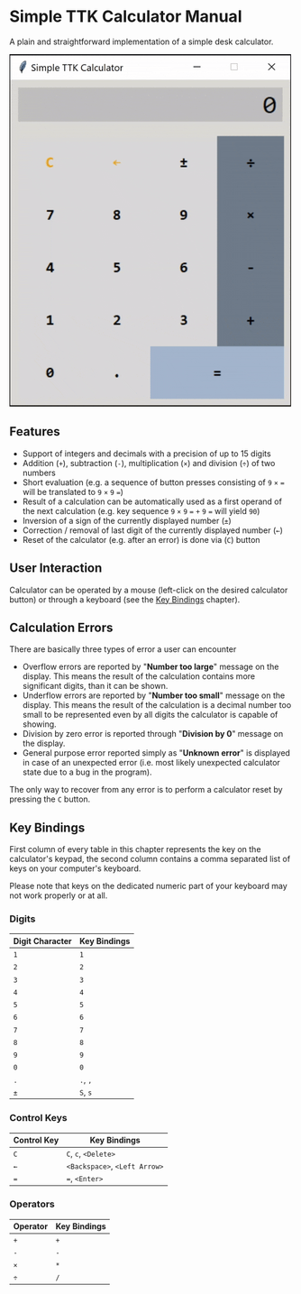 # Simple TTK Calculator Manual

A plain and straightforward implementation of a simple desk calculator.

![TTK Calculator animation](ttk_calculator.gif)

## Features

- Support of integers and decimals with a precision of up to 15 digits
- Addition (`+`), subtraction (`-`), multiplication (`×`) and division (`÷`)
  of two numbers
- Short evaluation (e.g. a sequence of button presses consisting of 
  `9` `×` `=` will be translated to `9` `×` `9` `=`)
- Result of a calculation can be automatically used as a first operand
  of the next calculation (e.g. key sequence `9` `×` `9` `=` `+` `9` `=`
  will yield `90`)
- Inversion of a sign of the currently displayed number (`±`)
- Correction / removal of last digit of the currently displayed number (`←`)
- Reset of the calculator (e.g. after an error) is done via (`C`) button

## User Interaction

Calculator can be operated by a mouse (left-click on the desired calculator
button) or through a keyboard (see the [Key Bindings](#key-bindings) chapter).

## Calculation Errors

There are basically three types of error a user can encounter

- Overflow errors are reported by "**Number too large**" message on the display. This
  means the result of the calculation contains more significant digits, than it
  can be shown.
- Underflow errors are reported by "**Number too small**" message on the display. This
  means the result of the calculation is a decimal number too small to be represented
  even by all digits the calculator is capable of showing.
- Division by zero error is reported through "**Division by 0**" message on the display.
- General purpose error reported simply as "**Unknown error**" is displayed in case of an
  unexpected error (i.e. most likely unexpected calculator state due to a bug
  in the program).

The only way to recover from any error is to perform a calculator reset by pressing
the `C` button.

## Key Bindings

First column of every table in this chapter represents the key on the calculator's
keypad, the second column contains a comma separated list of keys on your computer's
keyboard.

Please note that keys on the dedicated numeric part of your keyboard may not work
properly or at all.

### Digits

| Digit Character | Key Bindings |
|-----------------|--------------|
| `1`             | `1`          |
| `2`             | `2`          |
| `3`             | `3`          |
| `4`             | `4`          |
| `5`             | `5`          |
| `6`             | `6`          |
| `7`             | `7`          |
| `8`             | `8`          |
| `9`             | `9`          |
| `0`             | `0`          |
| `.`             | `.`, `,`     |
| `±`             | `S`, `s`     |

### Control Keys

| Control Key | Key Bindings                  |
|-------------|-------------------------------|
| `C`         | `C`, `c`, `<Delete>`          |
| `←`         | `<Backspace>`, `<Left Arrow>` |
| `=`         | `=`, `<Enter>`                |

### Operators

| Operator | Key Bindings |
|----------|--------------|
| `+`      | `+`          |
| `-`      | `-`          |
| `×`      | `*`          |
| `÷`      | `/`          |
